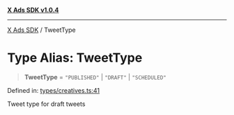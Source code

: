 [**X Ads SDK v1.0.4**](../README.md)

***

[X Ads SDK](../globals.md) / TweetType

# Type Alias: TweetType

> **TweetType** = `"PUBLISHED"` \| `"DRAFT"` \| `"SCHEDULED"`

Defined in: [types/creatives.ts:41](https://github.com/kage1020/x-ads-sdk/blob/main/src/types/creatives.ts#L41)

Tweet type for draft tweets
